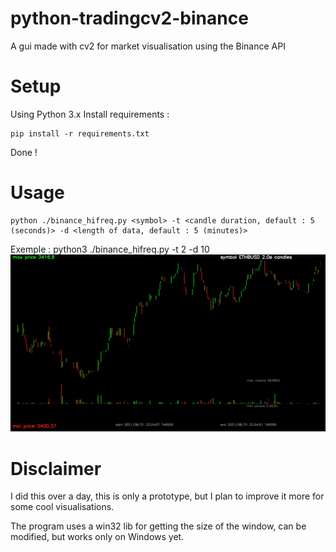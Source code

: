 # python-tradingcv2-binance
A gui made with cv2 for market visualisation using the Binance API

# Setup

Using Python 3.x
Install requirements :
```
pip install -r requirements.txt
```
Done !

# Usage

```
python ./binance_hifreq.py <symbol> -t <candle duration, default : 5 (seconds)> -d <length of data, default : 5 (minutes)>
```
Exemple : python3 ./binance_hifreq.py  -t 2 -d 10
![Exemple image, candles 2 seconds over 10 minutes](https://github.com/4skl/python-tradingcv2-binance/raw/main/1ETHBUSD2s10min.png)


# Disclaimer

I did this over a day, this is only a prototype, but I plan to improve it more for some cool visualisations.

The program uses a win32 lib for getting the size of the window, can be modified, but works only on Windows yet.

